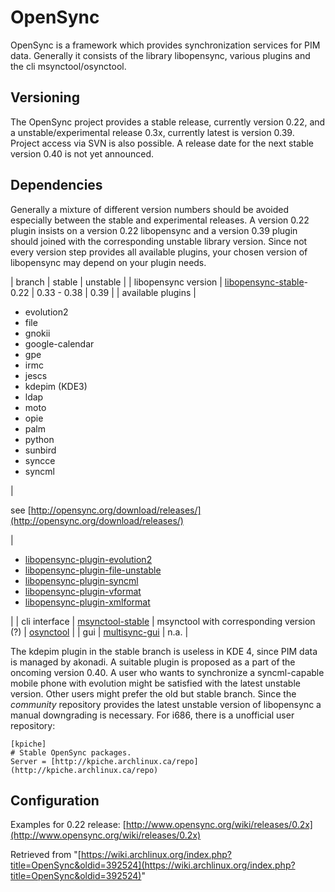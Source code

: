 # OpenSync

OpenSync is a framework which provides synchronization services for PIM data. Generally it consists of the library libopensync, various plugins and the cli msynctool/osynctool.

## Versioning

The OpenSync project provides a stable release, currently version 0.22, and a unstable/experimental release 0.3x, currently latest is version 0.39\. Project access via SVN is also possible. A release date for the next stable version 0.40 is not yet announced.

## Dependencies

Generally a mixture of different version numbers should be avoided especially between the stable and experimental releases. A version 0.22 plugin insists on a version 0.22 libopensync and a version 0.39 plugin should joined with the corresponding unstable library version. Since not every version step provides all available plugins, your chosen version of libopensync may depend on your plugin needs.

| branch | stable | unstable |
| libopensync version | [libopensync-stable](https://aur.archlinux.org/packages/libopensync-stable/)-0.22 | 0.33 - 0.38 | 0.39 |
| available plugins | 

*   evolution2
*   file
*   gnokii
*   google-calendar
*   gpe
*   irmc
*   jescs
*   kdepim (KDE3)
*   ldap
*   moto
*   opie
*   palm
*   python
*   sunbird
*   syncce
*   syncml

 | 

see [http://opensync.org/download/releases/](http://opensync.org/download/releases/)

 | 

*   [libopensync-plugin-evolution2](https://aur.archlinux.org/packages/libopensync-plugin-evolution2/)
*   [libopensync-plugin-file-unstable](https://aur.archlinux.org/packages/libopensync-plugin-file-unstable/)
*   [libopensync-plugin-syncml](https://aur.archlinux.org/packages/libopensync-plugin-syncml/)
*   [libopensync-plugin-vformat](https://aur.archlinux.org/packages/libopensync-plugin-vformat/)
*   [libopensync-plugin-xmlformat](https://aur.archlinux.org/packages/libopensync-plugin-xmlformat/)

 |
| cli interface | [msynctool-stable](https://aur.archlinux.org/packages/msynctool-stable/) | msynctool with corresponding version (?) | [osynctool](https://aur.archlinux.org/packages/osynctool/) |
| gui | [multisync-gui](https://aur.archlinux.org/packages/multisync-gui/) | n.a. |

The kdepim plugin in the stable branch is useless in KDE 4, since PIM data is managed by akonadi. A suitable plugin is proposed as a part of the oncoming version 0.40\. A user who wants to synchronize a syncml-capable mobile phone with evolution might be satisfied with the latest unstable version. Other users might prefer the old but stable branch. Since the _community_ repository provides the latest unstable version of libopensync a manual downgrading is necessary. For i686, there is a unofficial user repository:

```
[kpiche]
# Stable OpenSync packages.
Server = [http://kpiche.archlinux.ca/repo](http://kpiche.archlinux.ca/repo)

```

## Configuration

Examples for 0.22 release: [http://www.opensync.org/wiki/releases/0.2x](http://www.opensync.org/wiki/releases/0.2x)

Retrieved from "[https://wiki.archlinux.org/index.php?title=OpenSync&oldid=392524](https://wiki.archlinux.org/index.php?title=OpenSync&oldid=392524)"